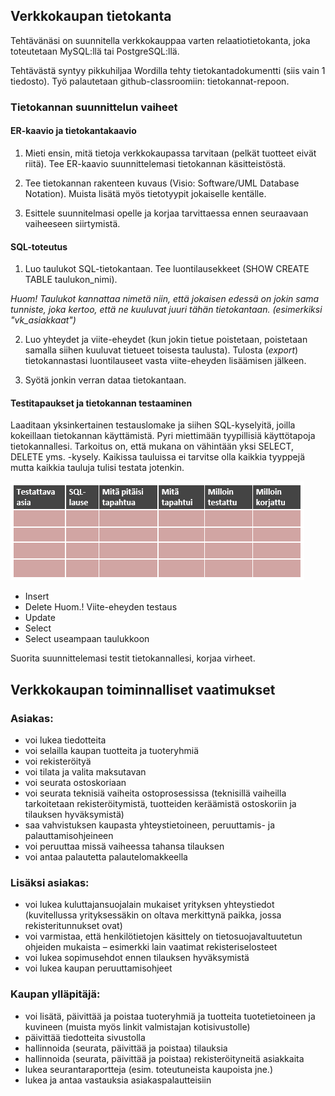 ## Verkkokaupan tietokanta

Tehtävänäsi on suunnitella verkkokauppaa varten relaatiotietokanta, joka toteutetaan MySQL:llä tai PostgreSQL:llä.

Tehtävästä syntyy pikkuhiljaa Wordilla tehty tietokantadokumentti (siis vain 1 tiedosto). Työ palautetaan github-classroomiin: tietokannat-repoon.

### Tietokannan suunnittelun vaiheet

#### ER-kaavio ja tietokantakaavio

1. Mieti ensin, mitä tietoja verkkokaupassa tarvitaan (pelkät tuotteet eivät riitä). Tee ER-kaavio suunnittelemasi tietokannan käsitteistöstä.

2. Tee tietokannan rakenteen kuvaus (Visio: Software/UML Database Notation). Muista lisätä myös tietotyypit jokaiselle kentälle.
 
3. Esittele suunnitelmasi opelle ja korjaa tarvittaessa ennen seuraavaan vaiheeseen siirtymistä.

#### SQL-toteutus

1. Luo taulukot SQL-tietokantaan. Tee luontilausekkeet (SHOW CREATE TABLE taulukon_nimi).

*Huom! Taulukot kannattaa nimetä niin, että jokaisen edessä on jokin sama tunniste, joka kertoo, että ne kuuluvat juuri tähän tietokantaan. (esimerkiksi "vk_asiakkaat")*
 
2. Luo yhteydet ja viite-eheydet (kun jokin tietue poistetaan, poistetaan samalla siihen kuuluvat tietueet toisesta taulusta). Tulosta (*export*) tietokannastasi luontilauseet vasta viite-eheyden lisäämisen jälkeen.

3. Syötä jonkin verran dataa tietokantaan.

#### Testitapaukset ja tietokannan testaaminen

Laaditaan yksinkertainen testauslomake ja siihen SQL-kyselyitä, joilla kokeillaan tietokannan käyttämistä. Pyri miettimään tyypillisiä käyttötapoja tietokannallesi. Tarkoitus on, että mukana on vähintään yksi SELECT, DELETE yms. -kysely. Kaikissa tauluissa ei tarvitse olla kaikkia tyyppejä mutta kaikkia tauluja tulisi testata jotenkin.

![Testit](img/tietokantatesti.PNG)
					
- Insert
- Delete Huom.! Viite-eheyden testaus
- Update
- Select
- Select useampaan taulukkoon

Suorita suunnittelemasi testit tietokannallesi, korjaa virheet.

## Verkkokaupan toiminnalliset vaatimukset

### Asiakas: 
- voi lukea tiedotteita
- voi selailla kaupan tuotteita ja tuoteryhmiä
- voi rekisteröityä
- voi tilata ja valita maksutavan
- voi seurata ostoskoriaan
- voi seurata teknisiä vaiheita ostoprosessissa (teknisillä vaiheilla tarkoitetaan rekisteröitymistä, tuotteiden keräämistä ostoskoriin ja tilauksen hyväksymistä)
- saa vahvistuksen kaupasta yhteystietoineen, peruuttamis- ja palauttamisohjeineen
- voi peruuttaa missä vaiheessa tahansa tilauksen
- voi antaa palautetta palautelomakkeella

### Lisäksi asiakas:
- voi lukea kuluttajansuojalain mukaiset yrityksen yhteystiedot (kuvitellussa yrityksessäkin on oltava merkittynä paikka, jossa rekisteritunnukset ovat)
- voi varmistaa, että henkilötietojen käsittely on tietosuojavaltuutetun ohjeiden mukaista – esimerkki lain vaatimat rekisteriselosteet
- voi lukea sopimusehdot ennen tilauksen hyväksymistä
- voi lukea kaupan peruuttamisohjeet

### Kaupan ylläpitäjä:
- voi lisätä, päivittää ja poistaa tuoteryhmiä ja tuotteita tuotetietoineen ja kuvineen (muista myös linkit valmistajan kotisivustolle)
- päivittää tiedotteita sivustolla
- hallinnoida (seurata, päivittää ja poistaa) tilauksia
- hallinnoida (seurata, päivittää ja poistaa) rekisteröityneitä asiakkaita
- lukea seurantaraportteja (esim. toteutuneista kaupoista jne.)
- lukea ja antaa vastauksia asiakaspalautteisiin